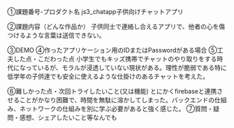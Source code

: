 ①課題番号-プロダクト名
js3_chatapp子供向けチャットアプリ

②課題内容（どんな作品か）
子供同士で連絡し合えるアプリで、他者の心を傷つけるような言葉は送信できない。

③DEMO
④作ったアプリケーション用のIDまたはPasswordがある場合
⑤工夫した点・こだわった点
小学生でもキッズ携帯でチャットのやり取りをする時代になっているが、モラルが浸透していない現状がある。理性が脆弱である特に低学年の子供達でも安全に使えるような仕掛けのあるチャットを考えた。

⑥難しかった点・次回トライしたいこと(又は機能)
とにかくfirebaseと連携させることがかなり困難で、時間を無駄に溶かしてしまった。バックエンドの仕組み、ネットワークの仕組みを別に学ぶ必要があると強く感じた。
⑦質問・疑問・感想、シェアしたいこと等なんでも

